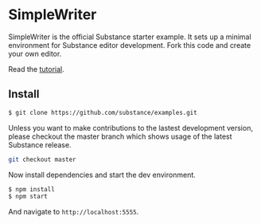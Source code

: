 # SimpleWriter

SimpleWriter is the official Substance starter example. It sets up a minimal environment for Substance editor development. Fork this code and create your own editor.

Read the [tutorial](http://substance.io/docs/beta5/your-first-editor.html).

## Install

```bash
$ git clone https://github.com/substance/examples.git
```

Unless you want to make contributions to the lastest development version, please checkout the master branch which shows usage of the latest Substance release.

```bash
git checkout master
```

Now install dependencies and start the dev environment.

```bash
$ npm install
$ npm start
```

And navigate to `http://localhost:5555`.
